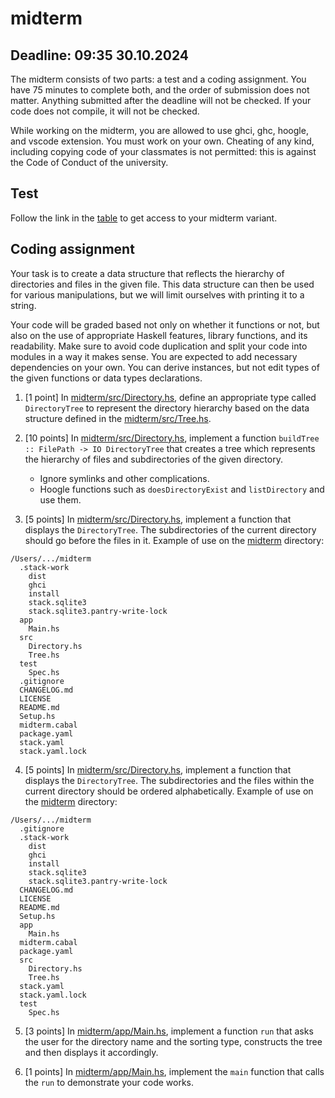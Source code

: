 # midterm

## Deadline: 09:35 30.10.2024

The midterm consists of two parts: a test and a coding assignment. You have 75 minutes to complete both, and the order of submission does not matter. Anything submitted after the deadline will not be checked. If your code does not compile, it will not be checked. 

While working on the midterm, you are allowed to use ghci, ghc, hoogle, and vscode extension. You must work on your own. Cheating of any kind, including copying code of your classmates is not permitted: this is against the Code of Conduct of the university.

## Test

Follow the link in the [table](https://docs.google.com/spreadsheets/d/1B1rBfjwMu3NL8Ssa6BptbRfpvG7mRZUlvfs9NTQyeEc/edit?usp=sharing) to get access to your midterm variant. 

## Coding assignment

Your task is to create a data structure that reflects the hierarchy of directories and files in the given file. This data structure can then be used for various manipulations, but we will limit ourselves with printing it to a string. 

Your code will be graded based not only on whether it functions or not, but also on the use of appropriate Haskell features, library functions, and its readability. Make sure to avoid code duplication and split your code into modules in a way it makes sense. You are expected to add necessary dependencies on your own. You can derive instances, but not edit types of the given functions or data types declarations. 

1. [1 point] In [midterm/src/Directory.hs](midterm/src/Directory.hs), define an appropriate type called `DirectoryTree` to represent the directory hierarchy based on the data structure defined in the [midterm/src/Tree.hs](midterm/src/Tree.hs).

2. [10 points] In [midterm/src/Directory.hs](midterm/src/Directory.hs), implement a function `buildTree :: FilePath -> IO DirectoryTree` that creates a tree which represents the hierarchy of files and subdirectories of the given directory.
  
   * Ignore symlinks and other complications. 
   * Hoogle functions such as `doesDirectoryExist` and `listDirectory` and use them.

3. [5 points] In [midterm/src/Directory.hs](midterm/src/Directory.hs), implement a function that displays the `DirectoryTree`. The subdirectories of the current directory should go before the files in it. Example of use on the [midterm](midterm) directory: 

```
/Users/.../midterm
  .stack-work
    dist
    ghci
    install
    stack.sqlite3
    stack.sqlite3.pantry-write-lock
  app
    Main.hs
  src
    Directory.hs
    Tree.hs
  test
    Spec.hs
  .gitignore
  CHANGELOG.md
  LICENSE
  README.md
  Setup.hs
  midterm.cabal
  package.yaml
  stack.yaml
  stack.yaml.lock
```

4. [5 points] In [midterm/src/Directory.hs](midterm/src/Directory.hs), implement a function that displays the `DirectoryTree`. The subdirectories and the files within the current directory should be ordered alphabetically.  Example of use on the [midterm](midterm) directory: 

```
/Users/.../midterm
  .gitignore
  .stack-work
    dist
    ghci
    install
    stack.sqlite3
    stack.sqlite3.pantry-write-lock
  CHANGELOG.md
  LICENSE
  README.md
  Setup.hs
  app
    Main.hs
  midterm.cabal
  package.yaml
  src
    Directory.hs
    Tree.hs
  stack.yaml
  stack.yaml.lock
  test
    Spec.hs
```

5. [3 points] In [midterm/app/Main.hs](midterm/app/Main.hs), implement a function `run` that asks the user for the directory name and the sorting type, constructs the tree and then displays it accordingly.

6. [1 points] In [midterm/app/Main.hs](midterm/app/Main.hs), implement the `main` function that calls the `run` to demonstrate your code works. 
 